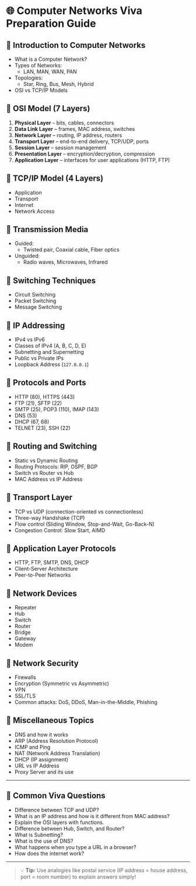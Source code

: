 # 🌐 Computer Networks Viva Preparation Guide

## 🔹 Introduction to Computer Networks
- What is a Computer Network?
- Types of Networks:
  - LAN, MAN, WAN, PAN
- Topologies:
  - Star, Ring, Bus, Mesh, Hybrid
- OSI vs TCP/IP Models

## 🔹 OSI Model (7 Layers)
1. **Physical Layer** – bits, cables, connectors
2. **Data Link Layer** – frames, MAC address, switches
3. **Network Layer** – routing, IP address, routers
4. **Transport Layer** – end-to-end delivery, TCP/UDP, ports
5. **Session Layer** – session management
6. **Presentation Layer** – encryption/decryption, compression
7. **Application Layer** – interfaces for user applications (HTTP, FTP)

## 🔹 TCP/IP Model (4 Layers)
- Application
- Transport
- Internet
- Network Access

## 🔹 Transmission Media
- Guided:
  - Twisted pair, Coaxial cable, Fiber optics
- Unguided:
  - Radio waves, Microwaves, Infrared

## 🔹 Switching Techniques
- Circuit Switching
- Packet Switching
- Message Switching

## 🔹 IP Addressing
- IPv4 vs IPv6
- Classes of IPv4 (A, B, C, D, E)
- Subnetting and Supernetting
- Public vs Private IPs
- Loopback Address (`127.0.0.1`)

## 🔹 Protocols and Ports
- HTTP (80), HTTPS (443)
- FTP (21), SFTP (22)
- SMTP (25), POP3 (110), IMAP (143)
- DNS (53)
- DHCP (67, 68)
- TELNET (23), SSH (22)

## 🔹 Routing and Switching
- Static vs Dynamic Routing
- Routing Protocols: RIP, OSPF, BGP
- Switch vs Router vs Hub
- MAC Address vs IP Address

## 🔹 Transport Layer
- TCP vs UDP (connection-oriented vs connectionless)
- Three-way Handshake (TCP)
- Flow control (Sliding Window, Stop-and-Wait, Go-Back-N)
- Congestion Control: Slow Start, AIMD

## 🔹 Application Layer Protocols
- HTTP, FTP, SMTP, DNS, DHCP
- Client-Server Architecture
- Peer-to-Peer Networks

## 🔹 Network Devices
- Repeater
- Hub
- Switch
- Router
- Bridge
- Gateway
- Modem

## 🔹 Network Security
- Firewalls
- Encryption (Symmetric vs Asymmetric)
- VPN
- SSL/TLS
- Common attacks: DoS, DDoS, Man-in-the-Middle, Phishing

## 🔹 Miscellaneous Topics
- DNS and how it works
- ARP (Address Resolution Protocol)
- ICMP and Ping
- NAT (Network Address Translation)
- DHCP (IP assignment)
- URL vs IP Address
- Proxy Server and its use

---

## 🔹 Common Viva Questions
- Difference between TCP and UDP?
- What is an IP address and how is it different from MAC address?
- Explain the OSI layers with functions.
- Difference between Hub, Switch, and Router?
- What is Subnetting?
- What is the use of DNS?
- What happens when you type a URL in a browser?
- How does the internet work?

---

> 💡 **Tip:** Use analogies like postal service (IP address = house address, port = room number) to explain answers simply!
